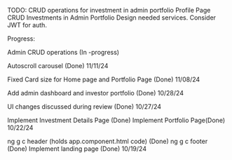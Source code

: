 TODO:
CRUD operations for investment in admin portfolio
Profile Page
CRUD Investments in Admin Portfolio
Design needed services.
Consider JWT for auth.

Progress:

Admin CRUD operations (In -progress)

Autoscroll carousel (Done)
11/11/24

Fixed Card size for Home page and Portfolio Page (Done)
11/08/24

Add admin dashboard and investor portfolio (Done)
10/28/24

UI changes discussed during review (Done)
10/27/24

Implement Investment Details Page (Done)
Implement Portfolio Page(Done)
10/22/24

ng g c header (holds app.component.html code) (Done)
ng g c footer (Done)
Implement landing page (Done)
10/19/24
